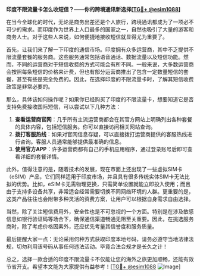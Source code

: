 **印度不限流量卡怎么收短信？——你的跨境通讯新选择[[TG💪+ @esim1088](https://t.me/s/esim1088)]**

在当今全球化的时代，无论是商务出差还是个人旅行，跨境通讯都成为了一项必不可少的需求。而印度作为世界上人口最多的国家之一，自然也吸引了大量的游客和商务人士。对于这些人来说，如何便捷地接收短信就显得尤为重要了。

首先，让我们来了解一下印度的通信市场。印度拥有众多运营商，其中不乏提供不限流量套餐的服务商。这些服务通常包括语音通话、数据流量以及短信功能。然而，不同的运营商对于短信收费的方式可能会有所不同。一般来说，大多数运营商会按照每条短信的价格来计费，但也有部分运营商推出了包含一定数量短信的套餐，甚至有些是完全免费的。因此，在选择印度的不限流量卡时，了解其短信收费政策是非常必要的。

那么，具体该如何操作呢？如果你已经购买了印度的不限流量卡，想要知道它是否支持免费接收国际短信，可以尝试以下几种方法：

1. **查看运营商官网**：几乎所有主流运营商都会在其官方网站上明确列出各种套餐的具体内容，包括短信服务。你可以直接访问相关网站查询。
2. **拨打客服热线**：如果对官网信息存疑，可以直接拨打运营商提供的客服热线进行咨询。客服人员通常能够提供最准确的信息。
3. **使用官方APP**：许多运营商都有自己的手机应用程序，通过登录账号后即可查看详细的套餐详情。

此外，值得注意的是，随着技术的发展，现在市面上还出现了一些虚拟SIM卡（eSIM）产品，它们同样适用于印度市场，并且具有很多传统实体SIM卡无法比拟的优势。比如，eSIM卡无需物理更换，只需简单设置就能立即投入使用；而且由于支持多设备共享，非常适合经常需要切换不同网络环境的人群。更重要的是，这类产品往往也会附带多种灵活的资费方案，让用户可以根据自身需求自由选择。

当然，除了关注短信费用外，安全性也是不可忽视的一个方面。特别是在涉及敏感信息如银行验证码等场合下，确保通信渠道畅通无阻至关重要。因此，在挑选服务商时，除了考虑价格因素外，还应优先考量其信誉度和服务质量。

最后提醒大家一点：无论采用何种方式获取印度本地号码，请务必遵守当地法律法规，切勿利用该号码从事任何违法活动。毕竟合法合规才是长久之计！

总之，选择一款合适的印度不限流量卡不仅能让您的海外之旅更加顺畅，还能有效节省开支。希望本文能为大家提供有益参考！[[TG💪+ @esim1088](https://t.me/s/esim1088) ![Image](https://i.postimg.cc/4NQfJmqS/Snipaste-2025-05-13-00-14-12.png)]